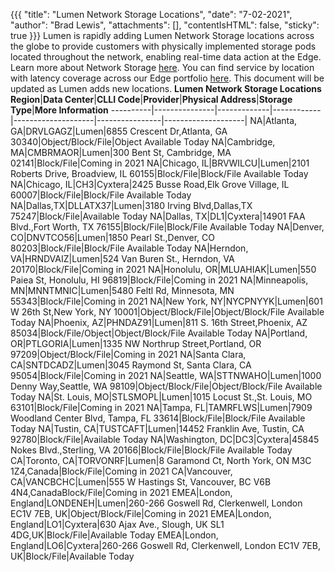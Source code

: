 {{{
  "title": "Lumen Network Storage Locations",
  "date": "7-02-2021",
  "author": "Brad Lewis",
  "attachments": [],
  "contentIsHTML": false,
  "sticky": true
}}}
Lumen is rapidly adding Lumen Network Storage locations across the globe to provide
customers with physically implemented storage pods located throughout the network, 
enabling real-time data action at the Edge.
Learn more about Network Storage [here](/lumen-network-storage/).
You can find service by location with latency coverage across our Edge portfolio 
[here](https://www.lumen.com/en-us/resources/network-maps.html#edge-roadmap).
This document will be updated as Lumen adds new locations.
**Lumen Network Storage Locations**
**Region**|**Data Center**|**CLLI Code**|**Provider**|**Physical Address**|**Storage Type**|**More Information**
----------|---------------|-------------|------------|--------------------|----------------|--------------------|
NA|Atlanta, GA|DRVLGAGZ|Lumen|6855 Crescent Dr,Atlanta, GA 30340|Object/Block/File|Object Available Today
NA|Cambridge, MA|CMBRMAOR|Lumen|300 Bent St, Cambridge, MA 02141|Block/File|Coming in 2021
NA|Chicago, IL|BRVWILCU|Lumen|2101 Roberts Drive, Broadview, IL 60155|Block/File|Block/File Available Today
NA|Chicago, IL|CH3|Cyxtera|2425 Busse Road,Elk Grove Village, IL 60007|Block/File|Block/File Available Today
NA|Dallas,TX|DLLATX37|Lumen|3180 Irving Blvd,Dallas,TX 75247|Block/File|Available Today
NA|Dallas, TX|DL1|Cyxtera|14901 FAA Blvd.,Fort Worth, TX 76155|Block/File|Block/File Available Today
NA|Denver, CO|DNVTCO56|Lumen|1850 Pearl St.,Denver, CO 80203|Block/File|Block/File Available Today
NA|Herndon, VA|HRNDVAIZ|Lumen|524 Van Buren St., Herndon, VA 20170|Block/File|Coming in 2021
NA|Honolulu, OR|MLUAHIAK|Lumen|550 Paiea St, Honolulu, HI 96819|Block/File|Coming in 2021
NA|Minneapolis, MN|MNNTMNIC|Lumen|5480 Feltl Rd, Minnesota, MN 55343|Block/File|Coming in 2021
NA|New York, NY|NYCPNYYK|Lumen|601 W 26th St,New York, NY 10001|Object/Block/File|Object/Block/File Available Today
NA|Phoenix, AZ|PHNDAZ91|Lumen|811 S. 16th Street,Phoenix, AZ 85034|Block/File/Object|Object/Block/File Available Today
NA|Portland, OR|PTLGORIA|Lumen|1335 NW Northrup Street,Portland, OR 97209|Object/Block/File|Coming in 2021
NA|Santa Clara, CA|SNTDCADZ|Lumen|3045 Raymond St, Santa Clara, CA 95054|Block/File|Coming in 2021
NA|Seattle, WA|STTNWAHO|Lumen|1000 Denny Way,Seattle, WA 98109|Object/Block/File|Object/Block/File Available Today
NA|St. Louis, MO|STLSMOPL|Lumen|1015 Locust St.,St. Louis, MO 63101|Block/File|Coming in 2021
NA|Tampa, FL|TAMRFLWS|Lumen|7909 Woodland Center Blvd, Tampa, FL 33614|Block/File|Block/File Available Today
NA|Tustin, CA|TUSTCAFT|Lumen|14452 Franklin Ave, Tustin, CA 92780|Block/File|Available Today
NA|Washington, DC|DC3|Cyxtera|45845 Nokes Blvd.,Sterling, VA 20166|Block/File|Block/File Available Today
CA|Toronto, CA|TORVONRF|Lumen|8 Garamond Ct, North York, ON M3C 1Z4,Canada|Block/File|Coming in 2021
CA|Vancouver, CA|VANCBCHC|Lumen|555 W Hastings St, Vancouver, BC V6B 4N4,CanadaBlock/File|Coming in 2021
EMEA|London, England|LONDENEH|Lumen|260-266 Goswell Rd, Clerkenwell, London EC1V 7EB, UK|Object/Block/File|Coming in 2021
EMEA|London, England|LO1|Cyxtera|630 Ajax Ave., Slough, UK SL1 4DG,UK|Block/File|Available Today
EMEA|London, England|LO6|Cyxtera|260-266 Goswell Rd, Clerkenwell, London EC1V 7EB, UK|Block/File|Available Today